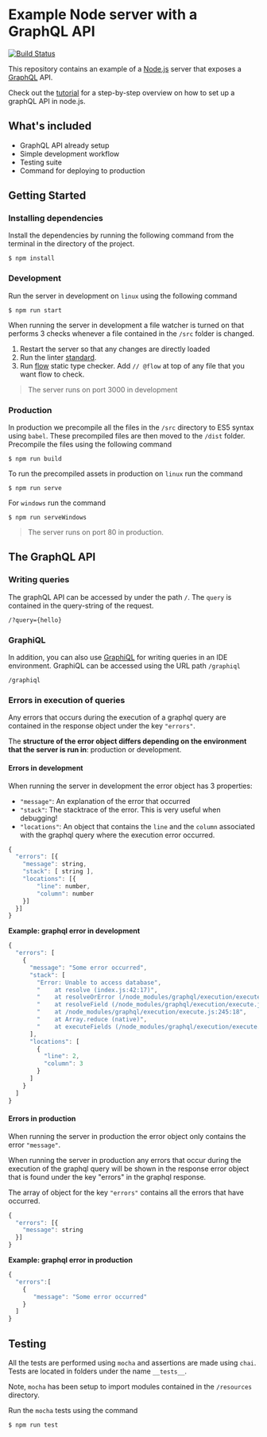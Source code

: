 # Example Node server with a GraphQL API

[![Build Status](https://travis-ci.org/HiThereCommunity/example-graphql-server.svg?branch=master)](https://travis-ci.org/HiThereCommunity/example-graphql-server)

This repository contains an example of a [Node.js](https://nodejs.org/en/) server
that exposes a [GraphQL](http://graphql.org/) API.

Check out the [tutorial](./docs/tutorial.md) for a step-by-step overview on how to set up a graphQL API in node.js.

## What's included

- GraphQL API already setup
- Simple development workflow
- Testing suite
- Command for deploying to production

## Getting Started

### Installing dependencies
Install the dependencies by running the following command from the terminal in the directory of the project.

```
$ npm install
```

### Development

Run the server in development on `linux` using the following command

```
$ npm run start
```

When running the server in development a file watcher is turned on that performs 3 checks whenever a file contained in the `/src` folder is changed.

1. Restart the server so that any changes are directly loaded
2. Run the linter [standard](http://standardjs.com/).
3. Run [flow](https://flowtype.org/) static type checker. Add `// @flow` at top of any file that you want flow to check.

> The server runs on port 3000 in development

### Production

In production we precompile all the files in the `/src` directory to ES5 syntax using `babel`. These precompiled files are then moved to the `/dist` folder. Precompile the files using the following command

```
$ npm run build
```

To run the precompiled assets in production on `linux` run the command

```
$ npm run serve
```

For `windows` run the command

```
$ npm run serveWindows
```

> The server runs on port 80 in production.

## The GraphQL API

### Writing queries
The graphQL API can be accessed by under the path `/`. The `query` is contained in the query-string
of the request.

```
/?query={hello}
```

### GraphiQL

In addition, you can also use [GraphiQL](https://github.com/graphql/graphiql) for
 writing queries in an IDE environment. GraphiQL can be accessed using the URL path `/graphiql`

 ```
/graphiql
 ```

### Errors in execution of queries

Any errors that occurs during the execution of a graphql query are contained in the response object under the key `"errors"`.

The **structure of the error object differs depending on the environment that the server is run in**: production or development.

#### Errors in development

When running the server in development the error object has 3 properties: 

* `"message"`: An explanation of the error that occurred
* `"stack"`: The stacktrace of the error. This is very useful when debugging!
* `"locations"`: An object that contains the `line` and the `column` associated with the graphql query where the execution error occurred.

```js
{
  "errors": [{
  	"message": string,
  	"stack": [ string ],
  	"locations": [{
  		"line": number,
  		"column": number
  	}]
  }]
}
```

**Example: graphql error in development** 

```js
{
  "errors": [
    {
      "message": "Some error occurred",
      "stack": [
        "Error: Unable to access database",
        "    at resolve (index.js:42:17)",
        "    at resolveOrError (/node_modules/graphql/execution/execute.js:447:12)",
        "    at resolveField (/node_modules/graphql/execution/execute.js:438:16)",
        "    at /node_modules/graphql/execution/execute.js:245:18",
        "    at Array.reduce (native)",
        "    at executeFields (/node_modules/graphql/execution/execute.js:242:42)"
      ],
      "locations": [
        {
          "line": 2,
          "column": 3
        }
      ]
    }
  ]
}
```

#### Errors in production

When running the server in production the error object only contains the error `"message"`.

When running the server in production any errors that occur during the execution of the graphql query will be shown in the response error object that is found under the key "errors" in the graphql response.

The array of object for the key `"errors"` contains all the errors that have occurred. 

```js
{
  "errors": [{
    "message": string		
  }]
}
```

**Example: graphql error in production**

```js
{
  "errors":[
    {
       "message": "Some error occurred"
    }
  ]
}
```

## Testing

All the tests are performed using `mocha` and assertions are made using `chai`. Tests are located in folders
under the name `__tests__`.

Note, `mocha` has been setup to import modules contained in the `/resources` directory.


Run the `mocha` tests using the command

```
$ npm run test
```

